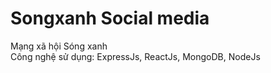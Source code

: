 # Songxanh Social media
Mạng xã hội Sóng xanh <br/>
Công nghệ sử dụng: ExpressJs, ReactJs, MongoDB, NodeJs
